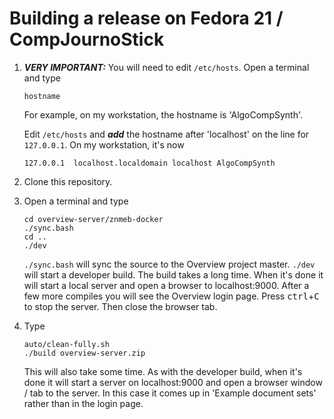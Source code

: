 # Building a release on Fedora 21 / CompJournoStick

1. ***VERY IMPORTANT:*** You will need to edit `/etc/hosts`. Open a terminal and type

    ```
    hostname
    ```
    For example, on my workstation, the hostname is 'AlgoCompSynth'.

    Edit `/etc/hosts` and ***add*** the hostname after 'localhost' on the line for `127.0.0.1`. On my workstation, it's now

    ```
    127.0.0.1  localhost.localdomain localhost AlgoCompSynth
    ```
1. Clone this repository.
1. Open a terminal and type

    ```
    cd overview-server/znmeb-docker
    ./sync.bash
    cd ..
    ./dev
    ```

    `./sync.bash` will sync the source to the Overview project master. `./dev` will start a developer build. The build takes a long time. When it's done it will start a local server and open a browser to localhost:9000. After a few more compiles you will see the Overview login page. Press <kbd>ctrl</kbd>+<kbd>C</kbd> to stop the server. Then close the browser tab.
1. Type

    ```
    auto/clean-fully.sh
    ./build overview-server.zip
    ```
    
    This will also take some time. As with the developer build, when it's done it will start a server on localhost:9000 and open a browser window / tab to the server. In this case it comes up in 'Example document sets' rather than in the login page.
